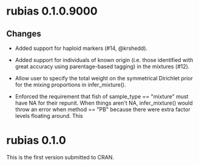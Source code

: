 
# rubias 0.1.0.9000

## Changes

* Added support for haploid markers (#14, @krshedd).

* Added support for individuals of known origin (i.e. those identified with great accuracy using 
parentage-based tagging) in the mixtures (#12).

* Allow user to specify the total weight on the symmetrical Dirichlet prior for the mixing
proportions in infer_mixture().

* Enforced the requirement that fish of sample_type == "mixture" must have NA for their repunit.
When things aren't NA, infer_mixture() would throw an error when method == "PB" because there 
were extra factor levels floating around.  This 



# rubias 0.1.0

This is the first version submitted to CRAN.
